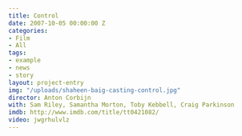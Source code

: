 ```yaml
---
title: Control
date: 2007-10-05 00:00:00 Z
categories:
- Film
- All
tags:
- example
- news
- story
layout: project-entry
img: "/uploads/shaheen-baig-casting-control.jpg"
director: Anton Corbijn
with: Sam Riley, Samantha Morton, Toby Kebbell, Craig Parkinson
imdb: http://www.imdb.com/title/tt0421082/
video: jwgrhulvlz
---
```


